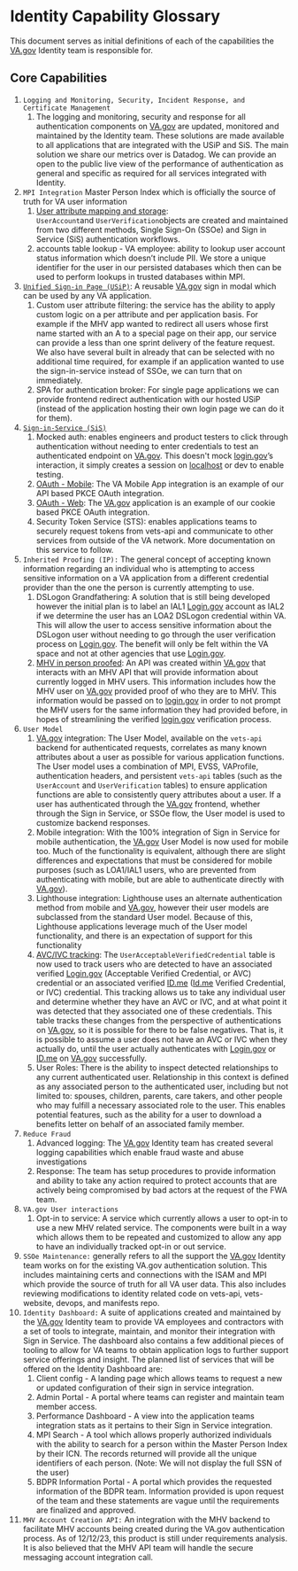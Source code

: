 # Identity Capability Glossary

This document serves as initial definitions of each of the capabilities the [VA.gov](http://va.gov/) Identity team is responsible for.

## Core Capabilities

1. `Logging and Monitoring, Security, Incident Response, and Certificate Management`
    1. The logging and monitoring, security and response for all authentication components on [VA.gov](http://va.gov/) are updated, monitored and maintained by the Identity team. These solutions are made available to all applications that are integrated with the USiP and SiS. The main solution we share our metrics over is Datadog. We can provide an open to the public live view of the performance of authentication as general and specific as required for all services integrated with Identity.
2. `MPI Integration` Master Person Index which is officially the source of truth for VA user information
    1. [User attribute mapping and storage](https://github.com/department-of-veterans-affairs/va.gov-team/blob/master/products/identity/Design%20Documents/UserAccount_Attributes.md): `UserAccount`and `UserVerification`objects are created and maintained from two different methods, Single Sign-On (SSOe) and Sign in Service (SiS) authentication workflows.
    2. accounts table lookup - VA employee: ability to lookup user account status information which doesn’t include PII. We store a unique identifier for the user in our persisted databases which then can be used to perform lookups in trusted databases within MPI.
3. [`Unified Sign-in Page (USiP)`](https://github.com/department-of-veterans-affairs/va.gov-team/blob/master/products/identity/Design%20Documents/Unified%20Sign%20In%20Pages/README.md): A reusable [VA.gov](http://va.gov/) sign in modal which can be used by any VA application.
    1. Custom user attribute filtering: the service has the ability to apply custom logic on a per attribute and per application basis. For example if the MHV app wanted to redirect all users whose first name started with an A to a special page on their app, our service can provide a less than one sprint delivery of the feature request. We also have several built in already that can be selected with no additional time required, for example if an application wanted to use the sign-in-service instead of SSOe, we can turn that on immediately.
    2. SPA for authentication broker: For single page applications we can provide frontend redirect authentication with our hosted USiP (instead of the application hosting their own login page we can do it for them).
4. [`Sign-in-Service (SiS)`](https://github.com/department-of-veterans-affairs/va.gov-team/blob/master/products/identity/Sign-In%20Service/readme.md)
    1. Mocked auth: enables engineers and product testers to click through authentication without needing to enter credentials to test an authenticated endpoint on [VA.gov](http://va.gov/). This doesn't mock [login.gov](http://login.gov/)’s interaction, it simply creates a session on [localhost](http://localhost/) or dev to enable testing.
    2. [OAuth - Mobile](https://github.com/department-of-veterans-affairs/va.gov-team/blob/master/products/identity/Sign-In%20Service/auth_flows/mobile_oauth.md): The VA Mobile App integration is an example of our API based PKCE OAuth integration.
    3. [OAuth - Web](https://github.com/department-of-veterans-affairs/va.gov-team/blob/master/products/identity/Sign-In%20Service/auth_flows/web_oauth.md): The [VA.gov](http://va.gov/) application is an example of our cookie based PKCE OAuth integration.
    4. Security Token Service (STS): enables applications teams to securely request tokens from vets-api and communicate to other services from outside of the VA network. More documentation on this service to follow.
5. `Inherited Proofing (IP):` The general concept of accepting known information regarding an individual who is attempting to access sensitive information on a VA application from a different credential provider than the one the person is currently attempting to use.
    1. DSLogon Grandfathering: A solution that is still being developed however the initial plan is to label an IAL1 [Login.gov](http://login.gov/) account as IAL2 if we determine the user has an LOA2 DSLogon credential within VA. This will allow the user to access sensitive information about the DSLogon user without needing to go through the user verification process on [Login.gov](http://login.gov/). The benefit will only be felt within the VA space and not at other agencies that use [Login.gov](http://login.gov/).
    2. [MHV in person proofed](https://github.com/department-of-veterans-affairs/va.gov-team/tree/master/products/identity/Inherited%20Proofing/MHV%20Inherited%20Proofing): An API was created within [VA.gov](http://va.gov/) that interacts with an MHV API that will provide information about currently logged in MHV users. This information includes how the MHV user on [VA.gov](http://va.gov/) provided proof of who they are to MHV. This information would be passed on to [login.gov](http://login.gov/) in order to not prompt the MHV users for the same information they had provided before, in hopes of streamlining the verified [login.gov](http://login.gov/) verification process.
6. `User Model`
    1. [VA.gov](http://va.gov/) integration: The User Model, available on the `vets-api` backend for authenticated requests, correlates as many known attributes about a user as possible for various application functions. The User model uses a combination of MPI, EVSS, VAProfile, authentication headers, and persistent `vets-api` tables (such as the `UserAccount` and `UserVerification` tables) to ensure application functions are able to consistently query attributes about a user. If a user has authenticated through the [VA.gov](http://va.gov/) frontend, whether through the Sign in Service, or SSOe flow, the User model is used to customize backend responses.
    2. Mobile integration: With the 100% integration of Sign in Service for mobile authentication, the [VA.gov](http://va.gov/) User Model is now used for mobile too. Much of the functionality is equivalent, although there are slight differences and expectations that must be considered for mobile purposes (such as LOA1/IAL1 users, who are prevented from authenticating with mobile, but are able to authenticate directly with [VA.gov](http://va.gov/)).
    3. Lighthouse integration: Lighthouse uses an alternate authentication method from mobile and [VA.gov](http://va.gov/), however their user models are subclassed from the standard User model. Because of this, Lighthouse applications leverage much of the User model functionality, and there is an expectation of support for this functionality
    4. [AVC/IVC tracking](https://github.com/department-of-veterans-affairs/va.gov-team/blob/master/products/identity/Design%20Documents/AVC_IVC_Logs.md): The `UserAcceptableVerifiedCredential` table is now used to track users who are detected to have an associated verified [Login.gov](http://login.gov/) (Acceptable Verified Credential, or AVC) credential or an associated verified [ID.me](http://id.me/) ([Id.me](http://id.me/) Verified Credential, or IVC) credential. This tracking allows us to take any individual user and determine whether they have an AVC or IVC, and at what point it was detected that they associated one of these credentials. This table tracks these changes from the perspective of authentications on [VA.gov](http://va.gov/), so it is possible for there to be false negatives. That is, it is possible to assume a user does not have an AVC or IVC when they actually do, until the user actually authenticates with [Login.gov](http://login.gov/) or [ID.me](http://id.me/) on [VA.gov](http://va.gov/) successfully.
    5. User Roles: There is the ability to inspect detected relationships to any current authenticated user. Relationship in this context is defined as any associated person to the authenticated user, including but not limited to: spouses, children, parents, care takers, and other people who may fulfill a necessary associated role to the user. This enables potential features, such as the ability for a user to download a benefits letter on behalf of an associated family member.
7. `Reduce Fraud`
    1. Advanced logging: The [VA.gov](http://VA.gov) Identity team has created several logging capabilities which enable fraud waste and abuse investigations
    2. Response: The team has setup procedures to provide information and ability to take any action required to protect accounts that are actively being compromised by bad actors at the request of the FWA team.
8. `VA.gov User interactions`
    1. Opt-in to service: A service which currently allows a user to opt-in to use a new MHV related service. The components were built in a way which allows them to be repeated and customized to allow any app to have an individually tracked opt-in or out service.
9. `SSOe Maintenance:` generally refers to all the support the [VA.gov](http://VA.gov) Identity team works on for the existing VA.gov authentication solution. This includes maintaining certs and connections with the ISAM and MPI which provide the source of truth for all VA user data. This also includes reviewing modifications to identity related code on vets-api, vets-website, devops, and manifests repo.
10. `Identity Dashboard:` A suite of applications created and maintained by the [VA.gov](http://va.gov/) Identity team to provide VA employees and contractors with a set of tools to integrate, maintain, and monitor their integration with Sign in Service. The dashboard also contains a few additional pieces of tooling to allow for VA teams to obtain application logs to further support service offerings and insight. The planned list of services that will be offered on the Identity Dashboard are:
    1. Client config - A landing page which allows teams to request a new or updated configuration of their sign in service integration.
    2. Admin Portal - A portal where teams can register and maintain team member access.
    3. Performance Dashboard - A view into the application teams integration stats as it pertains to their Sign in Service integration.
    4. MPI Search - A tool which allows properly authorized individuals with the ability to search for a person within the Master Person Index by their ICN. The records returned will provide all the unique identifiers of each person. (Note: We will not display the full SSN of the user)
    5. BDPR Information Portal - A portal which provides the requested information of the BDPR team. Information provided is upon request of the team and these statements are vague until the requirements are finalized and approved.
11. `MHV Account Creation API:` An integration with the MHV backend to facilitate MHV accounts being created during the VA.gov authentication process. As of 12/12/23, this product is still under requirements analysis. It is also believed that the MHV API team will handle the secure messaging account integration call.
